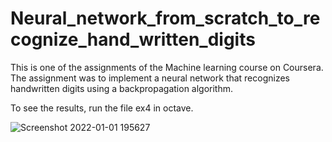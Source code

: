 # Neural_network_from_scratch_to_recognize_hand_written_digits
 
 This is one of the assignments of the Machine learning course on Coursera. The assignment was to implement a neural network that recognizes handwritten digits using a backpropagation algorithm.
 
 To see the results, run the file ex4 in octave.
 
![Screenshot 2022-01-01 195627](https://user-images.githubusercontent.com/71794972/147855728-86d34c27-9990-4aca-8cd1-0264519f8bb0.png)
